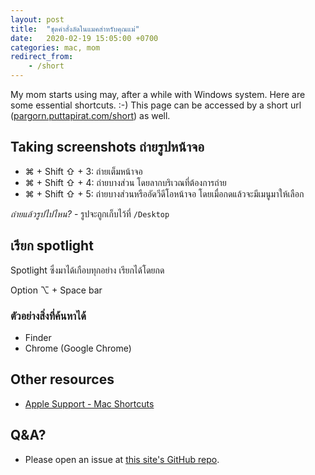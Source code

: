 ```yaml
---
layout: post
title:  "ชุดคำสั่งลัดในแมคสำหรับคุณแม่"
date:   2020-02-19 15:05:00 +0700
categories: mac, mom
redirect_from:
    - /short
---
```

My mom starts using may, after a while with Windows system. Here are some essential shortcuts. :-) This page can be accessed by a short url ([pargorn.puttapirat.com/short](https://pargorn.puttapirat.com/short)) as well. 

## Taking screenshots ถ่ายรูปหน้าจอ 
- ⌘ + Shift ⇧ + 3: ถ่ายเต็มหน้าจอ 
- ⌘ + Shift ⇧ + 4: ถ่ายบางส่วน โดยลากบริเวณที่ต้องการถ่าย 
- ⌘ + Shift ⇧ + 5: ถ่ายบางส่วนหรืออัดวีดีโอหน้าจอ โดยเมื่อกดแล้วจะมีเมนูมาให้เลือก

*ถ่ายแล้วรูปไปไหน?* - รูปจะถูกเก็บไว้ที่ `/Desktop`

## เรียก spotlight 
Spotlight ซึ่งมาได้เกือบทุกอย่าง เรียกได้โดยกด 

Option ⌥ + Space bar

### ตัวอย่างสิ่งที่ค้นหาได้
- Finder
- Chrome (Google Chrome)

## Other resources 
- [Apple Support - Mac Shortcuts](https://support.apple.com/en-us/HT201236)

## Q&A? 
- Please open an issue at [this site's GitHub repo](https://github.com/marchputt/personal-profile/issues). 